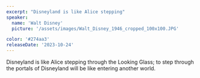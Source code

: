 ```yaml
---
excerpt: "Disneyland is like Alice stepping"
speaker:
  name: 'Walt Disney'
  picture: '/assets/images/Walt_Disney_1946_cropped_100x100.JPG'

color: '#274aa3'
releaseDate: '2023-10-24'
---
```

Disneyland is like Alice stepping through the Looking Glass; to step through the portals of Disneyland will be like entering another world.

